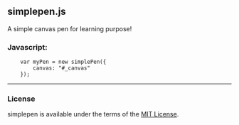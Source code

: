 ## simplepen.js
A simple canvas pen for learning purpose!
### Javascript:
        var myPen = new simplePen({
            canvas: "#_canvas"
        });
-----------------------
### License
simplepen is available under the terms of the [MIT License](http://www.opensource.org/licenses/mit-license.php).
